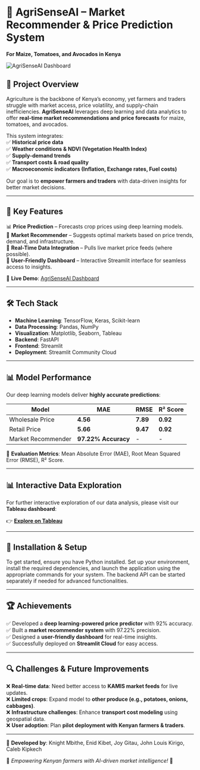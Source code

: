# 🌾 AgriSenseAI – Market Recommender & Price Prediction System  
**For Maize, Tomatoes, and Avocados in Kenya**  

![AgriSenseAI Dashboard](./DALL·E_2025-02-24_market_recommender.png)  

## 📌 Project Overview  
Agriculture is the backbone of Kenya’s economy, yet farmers and traders struggle with market access, price volatility, and supply-chain inefficiencies. **AgriSenseAI** leverages deep learning and data analytics to offer **real-time market recommendations and price forecasts** for maize, tomatoes, and avocados.  

This system integrates:  
✅ **Historical price data**  
✅ **Weather conditions & NDVI (Vegetation Health Index)**  
✅ **Supply-demand trends**  
✅ **Transport costs & road quality**  
✅ **Macroeconomic indicators (Inflation, Exchange rates, Fuel costs)**  

Our goal is to **empower farmers and traders** with data-driven insights for better market decisions.  

---

## 🎯 Key Features  
📊 **Price Prediction** – Forecasts crop prices using deep learning models.  
🛒 **Market Recommender** – Suggests optimal markets based on price trends, demand, and infrastructure.  
📡 **Real-Time Data Integration** – Pulls live market price feeds (where possible).  
📱 **User-Friendly Dashboard** – Interactive Streamlit interface for seamless access to insights.  

🔗 **Live Demo**: [AgriSenseAI Dashboard](https://agrisenseai-project-4wckgd8cno4p4vjuc2rhme.streamlit.app/)  

---

## 🛠 Tech Stack  
- **Machine Learning**: TensorFlow, Keras, Scikit-learn  
- **Data Processing**: Pandas, NumPy  
- **Visualization**: Matplotlib, Seaborn, Tableau  
- **Backend**: FastAPI  
- **Frontend**: Streamlit  
- **Deployment**: Streamlit Community Cloud  

---

## 📊 Model Performance  
Our deep learning models deliver **highly accurate predictions**:  

| Model | MAE | RMSE | R² Score |
|--------|------|------|---------|
| Wholesale Price | **4.56** | **7.89** | **0.92** |
| Retail Price | **5.66** | **9.47** | **0.92** |
| Market Recommender | **97.22% Accuracy** | - | - |

📌 **Evaluation Metrics**: Mean Absolute Error (MAE), Root Mean Squared Error (RMSE), R² Score.  

---

## 📊 Interactive Data Exploration  
For further interactive exploration of our data analysis, please visit our **Tableau dashboard**:  

👉 **[Explore on Tableau](https://public.tableau.com/app/profile/caleb.kipkech/viz/Capstoneproject_17403851786710/PricePerformance?publish=yes)**  

---

## 🚀 Installation & Setup  
To get started, ensure you have Python installed. Set up your environment, install the required dependencies, and launch the application using the appropriate commands for your system. The backend API can be started separately if needed for advanced functionalities.

---

## 🏆 Achievements  
✅ Developed a **deep learning-powered price predictor** with 92% accuracy.  
✅ Built a **market recommender system** with 97.22% precision.  
✅ Designed a **user-friendly dashboard** for real-time insights.  
✅ Successfully deployed on **Streamlit Cloud** for easy access.  

---

## 🔍 Challenges & Future Improvements  
❌ **Real-time data**: Need better access to **KAMIS market feeds** for live updates.  
❌ **Limited crops**: Expand model to **other produce (e.g., potatoes, onions, cabbages)**.  
❌ **Infrastructure challenges**: Enhance **transport cost modeling** using geospatial data.  
❌ **User adoption**: Plan **pilot deployment with Kenyan farmers & traders**.  

---

🔹 **Developed by**: Knight Mbithe, Enid Kibet, Joy Gitau, John Louis Kirigo, Caleb Kipkech  

🚀 *Empowering Kenyan farmers with AI-driven market intelligence!* 🚀  
